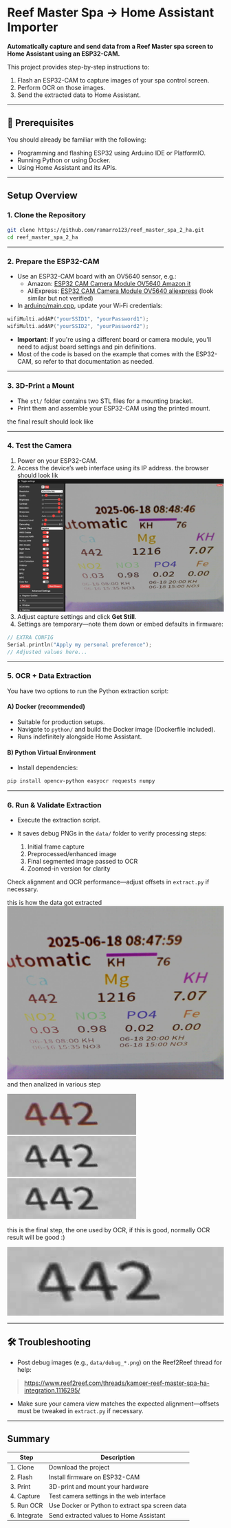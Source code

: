 # Reef Master Spa → Home Assistant Importer

**Automatically capture and send data from a Reef Master spa screen to Home Assistant using an ESP32-CAM.**

This project provides step-by-step instructions to:

1. Flash an ESP32-CAM to capture images of your spa control screen.
2. Perform OCR on those images.
3. Send the extracted data to Home Assistant.

---

## 📌 Prerequisites

You should already be familiar with the following:

- Programming and flashing ESP32 using Arduino IDE or PlatformIO.
- Running Python or using Docker.
- Using Home Assistant and its APIs.

---

## Setup Overview

### 1. Clone the Repository

```bash
git clone https://github.com/ramarro123/reef_master_spa_2_ha.git
cd reef_master_spa_2_ha
```



---

### 2. Prepare the ESP32-CAM

- Use an ESP32-CAM board with an OV5640 sensor, e.g.:
  - Amazon: [ESP32 CAM Camera Module OV5640 Amazon it](https://www.amazon.it/dp/B0DXFF1GKV)
  - AliExpress: [ESP32 CAM Camera Module OV5640 aliexpress](https://www.aliexpress.com/item/1005007234963618.html) (look similar but not verified)
- In [arduino/main.cpp](https://github.com/ramarro123/reef_master_spa_2_ha/blob/b7876e6f92e96fe249d5a62a347671c6a5dcf474/arduino/main.cpp#L53), update your Wi‑Fi credentials:

```cpp
wifiMulti.addAP("yourSSID1", "yourPassword1");
wifiMulti.addAP("yourSSID2", "yourPassword2");
```

- **Important**: If you're using a different board or camera module, you'll need to adjust board settings and pin definitions.
- Most of the code is based on the example that comes with the ESP32-CAM, so refer to that documentation as needed.

---


### 3. 3D-Print a Mount

- The `stl/` folder contains two STL files for a mounting bracket.
- Print them and assemble your ESP32-CAM using the printed mount.

the final result should look like <add img>

---


### 4. Test the Camera

1. Power on your ESP32-CAM. 
2. Access the device’s web interface using its IP address. the browser should look lik ![](img/screenshot/esp32%20control.png)
3. Adjust capture settings and click **Get Still**.
4. Settings are temporary—note them down or embed defaults in firmware:

```cpp
// EXTRA CONFIG
Serial.println("Apply my personal preference");
// Adjusted values here...
```

---

### 5. OCR + Data Extraction

You have two options to run the Python extraction script:

#### A) Docker (recommended)

- Suitable for production setups.
- Navigate to `python/` and build the Docker image (Dockerfile included).
- Runs indefinitely alongside Home Assistant.

#### B) Python Virtual Environment

- Install dependencies:

```bash
pip install opencv-python easyocr requests numpy
```

---

### 6. Run & Validate Extraction

- Execute the extraction script.
- It saves debug PNGs in the `data/` folder to verify processing steps:

  1. Initial frame capture
  2. Preprocessed/enhanced image
  3. Final segmented image passed to OCR
  4. Zoomed-in version for clarity

Check alignment and OCR performance—adjust offsets in `extract.py` if necessary.

this is how the data got extracted
![](img/screenshot/immagine.png)
and then analized in various step

![](img/data/debug_CA.png)
![](img/data/debug_CA_enhanced.png)
![](img/data/debug_CA_processed.png)

this is the final step, the one used by OCR, if this is good, normally OCR result will be good :)

![](img/data/debug_CA_zoomed.png)

---

## 🛠 Troubleshooting

- Post debug images (e.g., `data/debug_*.png`) on the Reef2Reef thread for help:

> https://www.reef2reef.com/threads/kamoer-reef-master-spa-ha-integration.1116295/

- Make sure your camera view matches the expected alignment—offsets must be tweaked in `extract.py` if necessary.

---

## Summary

| Step        | Description                                      |
|-------------|--------------------------------------------------|
| 1. Clone    | Download the project                            |
| 2. Flash    | Install firmware on ESP32-CAM                   |
| 3. Print    | 3D-print and mount your hardware                |
| 4. Capture  | Test camera settings in the web interface       |
| 5. Run OCR  | Use Docker or Python to extract spa screen data |
| 6. Integrate| Send extracted values to Home Assistant         |
